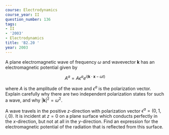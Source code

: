 ```yaml
---
course: Electrodynamics
course_year: II
question_number: 136
tags:
- II
- '2003'
- Electrodynamics
title: 'B2.20 '
year: 2003
---
```



A plane electromagnetic wave of frequency $\omega$ and wavevector $\mathbf{k}$ has an electromagnetic potential given by

$$A^{a}=A \epsilon^{a} e^{i(\mathbf{k} \cdot \mathbf{x}-\omega t)}$$

where $A$ is the amplitude of the wave and $\epsilon^{a}$ is the polarization vector. Explain carefully why there are two independent polarization states for such a wave, and why $|\mathbf{k}|^{2}=\omega^{2}$.

A wave travels in the positive $z$-direction with polarization vector $\epsilon^{a}=(0,1, i, 0)$. It is incident at $z=0$ on a plane surface which conducts perfectly in the $x$-direction, but not at all in the $y$-direction. Find an expression for the electromagnetic potential of the radiation that is reflected from this surface.